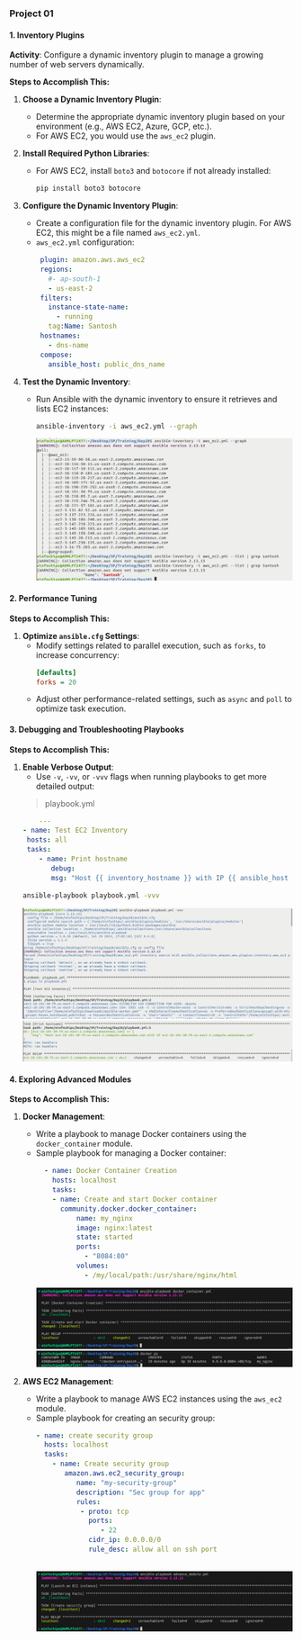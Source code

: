 
### Project 01 

#### 1. Inventory Plugins

**Activity**: Configure a dynamic inventory plugin to manage a growing number of web servers dynamically.

**Steps to Accomplish This:**
1. **Choose a Dynamic Inventory Plugin**:
   - Determine the appropriate dynamic inventory plugin based on your environment (e.g., AWS EC2, Azure, GCP, etc.).
   - For AWS EC2, you would use the `aws_ec2` plugin. 


2. **Install Required Python Libraries**:
   - For AWS EC2, install `boto3` and `botocore` if not already installed:
     ```bash
     pip install boto3 botocore
     ```

3. **Configure the Dynamic Inventory Plugin**:
   - Create a configuration file for the dynamic inventory plugin. For AWS EC2, this might be a file named `aws_ec2.yml`.
   - `aws_ec2.yml` configuration:
     ```yaml
      plugin: amazon.aws.aws_ec2
      regions:
        #- ap-south-1
        - us-east-2
      filters:
        instance-state-name:
          - running
        tag:Name: Santosh
      hostnames:
        - dns-name
      compose:
        ansible_host: public_dns_name

     ```

4. **Test the Dynamic Inventory**:
   - Run Ansible with the dynamic inventory to ensure it retrieves and lists EC2 instances:
     ```bash
     ansible-inventory -i aws_ec2.yml --graph
     ```
     ![alt text](<images/Screenshot from 2024-08-07 17-25-26.png>)

#### 2. Performance Tuning

**Steps to Accomplish This:**
1. **Optimize `ansible.cfg` Settings**:
   - Modify settings related to parallel execution, such as `forks`, to increase concurrency:
     ```ini
     [defaults]
     forks = 20
     ```
   - Adjust other performance-related settings, such as `async` and `poll` to optimize task execution.


#### 3. Debugging and Troubleshooting Playbooks

**Steps to Accomplish This:**
1. **Enable Verbose Output**:
   - Use `-v`, `-vv`, or `-vvv` flags when running playbooks to get more detailed output:
   > playbook.yml
     ```yml
         ---
    - name: Test EC2 Inventory
      hosts: all
      tasks:
         - name: Print hostname
            debug:
            msg: "Host {{ inventory_hostname }} with IP {{ ansible_host }}"

     ```
     ```bash
     ansible-playbook playbook.yml -vvv
     ```
     ![alt text](<images/Screenshot from 2024-08-07 23-04-45.png>)
     ![alt text](<images/Screenshot from 2024-08-07 23-05-36.png>)

#### 4. Exploring Advanced Modules

**Steps to Accomplish This:**
1. **Docker Management**:
   - Write a playbook to manage Docker containers using the `docker_container` module.
   - Sample playbook for managing a Docker container:
     ```yaml
       - name: Docker Container Creation
         hosts: localhost
         tasks:
         - name: Create and start Docker container
           community.docker.docker_container:
               name: my_nginx
               image: nginx:latest
               state: started
               ports:
                 - "8084:80"
               volumes:
                 - /my/local/path:/usr/share/nginx/html
     ```
     ![alt text](<images/Screenshot from 2024-08-07 22-38-09.png>)
     ![alt text](<images/Screenshot from 2024-08-07 22-57-38.png>)



2. **AWS EC2 Management**:
   - Write a playbook to manage AWS EC2 instances using the `aws_ec2` module.
   - Sample playbook for creating an security group:
     ```yaml
     - name: create security group
       hosts: localhost
       tasks:
         - name: Create security group
            amazon.aws.ec2_security_group:
               name: "my-security-group"
               description: "Sec group for app"
               rules:                               
                - proto: tcp
                  ports:
                     - 22
                  cidr_ip: 0.0.0.0/0
                  rule_desc: allow all on ssh port
      
     ```
     ![alt text](<images/Screenshot from 2024-08-07 22-47-47.png>)
